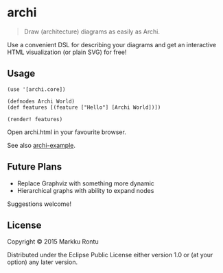 archi
=====

> Draw (architecture) diagrams as easily as Archi.

Use a convenient DSL for describing your diagrams and get an interactive HTML visualization (or plain SVG) for free!

Usage
-----

    (use '[archi.core])

    (defnodes Archi World)
    (def features [(feature ["Hello"] [Archi World])])

    (render! features)

Open archi.html in your favourite browser.

See also [archi-example](http://www.github.com/Macroz/archi-example).

Future Plans
------------

- Replace Graphviz with something more dynamic
- Hierarchical graphs with ability to expand nodes

Suggestions welcome!

License
-------

Copyright © 2015 Markku Rontu

Distributed under the Eclipse Public License either version 1.0 or (at
your option) any later version.
